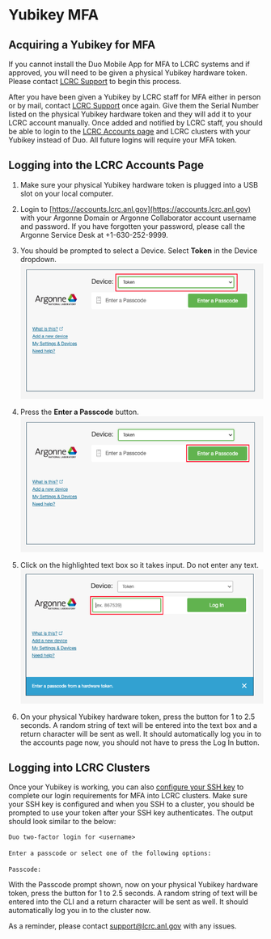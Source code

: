 # Yubikey MFA

## Acquiring a Yubikey for MFA

If you cannot install the Duo Mobile App for MFA to LCRC systems and if approved, you will need to be given a physical Yubikey hardware token. Please contact [LCRC Support](mailto:support@lcrc.anl.gov) to begin this process.

After you have been given a Yubikey by LCRC staff for MFA either in person or by mail, contact [LCRC Support](mailto:support@lcrc.anl.gov) once again. Give them the Serial Number listed on the physical Yubikey hardware token and they will add it to your LCRC account manually. Once added and notified by LCRC staff, you should be able to login to the [LCRC Accounts page](https://accounts.lcrc.anl.gov) and LCRC clusters with your Yubikey instead of Duo. All future logins will require your MFA token.

## Logging into the LCRC Accounts Page

1. Make sure your physical Yubikey hardware token is plugged into a USB slot on your local computer.

2. Login to [https://accounts.lcrc.anl.gov](https://accounts.lcrc.anl.gov) with your Argonne Domain or Argonne Collaborator account username and password. If you have forgotten your password, please call the Argonne Service Desk at +1-630-252-9999.

3. You should be prompted to select a Device. Select **Token** in the Device dropdown. 
![LCRC Duo Yubikey Config 1](../images/lcrc_duo_yubikey_1.png)

4. Press the **Enter a Passcode** button.
![LCRC Duo Yubikey Config 2](../images/lcrc_duo_yubikey_2.png)

5. Click on the highlighted text box so it takes input. Do not enter any text.
![LCRC Duo Yubikey Config 3](../images/lcrc_duo_yubikey_3.png)

6. On your physical Yubikey hardware token, press the button for 1 to 2.5 seconds. A random string of text will be entered into the text box and a return character will be sent as well. It should automatically log you in to the accounts page now, you should not have to press the Log In button.

## Logging into LCRC Clusters

Once your Yubikey is working, you can also [configure your SSH key](ssh.md) to complete our login requirements for MFA into LCRC clusters. Make sure your SSH key is configured and when you SSH to a cluster, you should be prompted to use your token after your SSH key authenticates. The output should look similar to the below:

```
Duo two-factor login for <username>

Enter a passcode or select one of the following options:

Passcode:
```

With the Passcode prompt shown, now on your physical Yubikey hardware token, press the button for 1 to 2.5 seconds. A random string of text will be entered into the CLI and a return character will be sent as well. It should automatically log you in to the cluster now.

As a reminder, please contact [support@lcrc.anl.gov](mailto:support@lcrc.anl.gov) with any issues.
